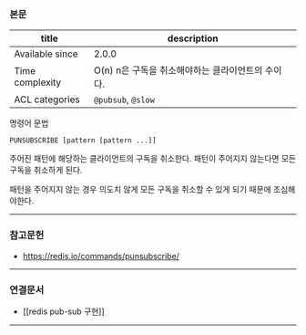 ### 본문
| title           | description                                       |
| --------------- | ------------------------------------------------- |
| Available since | 2.0.0                                             |
| Time complexity | O(n) n은 구독을 취소해야하는 클라이언트의 수이다. |
| ACL categories  | `@pubsub`, `@slow`                            |

명령어 문법
```
PUNSUBSCRIBE [pattern [pattern ...]]
```

주어진 패턴에 해당하는 클라이언트의 구독을 취소한다.
패턴이 주어지지 않는다면 모든 구독을 취소하게 된다.

패턴을 주어지지 않는 경우 의도치 않게 모든 구독을 취소할 수 있게 되기 때문에 조심해야한다.

---
### 참고문헌
- https://redis.io/commands/punsubscribe/
---
### 연결문서
- [[redis pub-sub 구현]]
---
